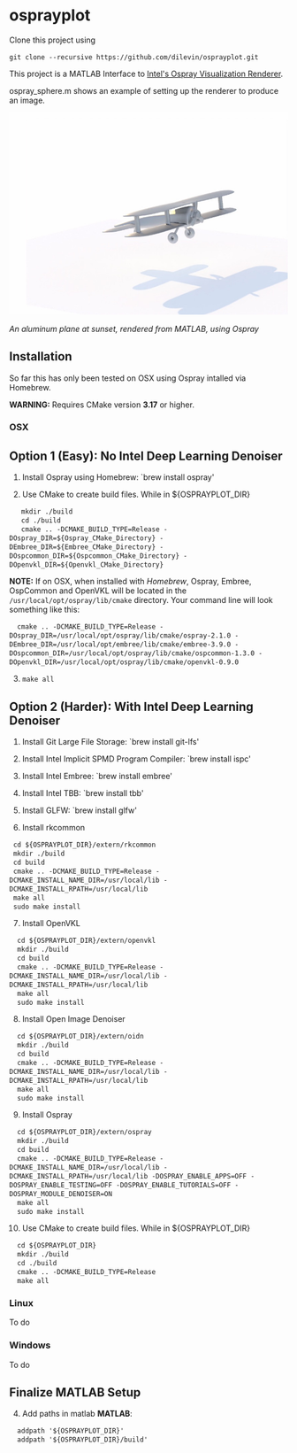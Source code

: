 # osprayplot

Clone this project using

```
git clone --recursive https://github.com/dilevin/osprayplot.git
```

This project is a MATLAB Interface to [Intel's Ospray Visualization Renderer](https://www.ospray.org). 

ospray_sphere.m shows an example of setting up the renderer to produce an image.

![Plane](./images/sunset_plane.jpg)

*An aluminum plane at sunset, rendered from MATLAB, using Ospray*

## Installation
So far this has only been tested on OSX using Ospray intalled via Homebrew.

**WARNING:** Requires CMake version **3.17** or higher.

### OSX

## Option 1 (Easy): No Intel Deep Learning Denoiser

  1. Install Ospray using Homebrew: `brew install ospray'
  
  2. Use CMake to create build files. While in ${OSPRAYPLOT_DIR}

  ```
     mkdir ./build
     cd ./build
     cmake .. -DCMAKE_BUILD_TYPE=Release -DOspray_DIR=${Ospray_CMake_Directory} -DEmbree_DIR=${Embree_CMake_Directory} -DOspcommon_DIR=${Ospcommon_CMake_Directory} -DOpenvkl_DIR=${Openvkl_CMake_Directory}
  ```
  **NOTE:** If on OSX, when installed with *Homebrew*, Ospray, Embree, OspCommon and OpenVKL will be located in the       `/usr/local/opt/ospray/lib/cmake` directory. Your command line will look something like this: 
  ```
    cmake .. -DCMAKE_BUILD_TYPE=Release -DOspray_DIR=/usr/local/opt/ospray/lib/cmake/ospray-2.1.0 -DEmbree_DIR=/usr/local/opt/embree/lib/cmake/embree-3.9.0 -DOspcommon_DIR=/usr/local/opt/ospray/lib/cmake/ospcommon-1.3.0 -DOpenvkl_DIR=/usr/local/opt/ospray/lib/cmake/openvkl-0.9.0
  ```
    
  3. `make all`

## Option 2 (Harder): With Intel Deep Learning Denoiser 

  1. Install Git Large File Storage: `brew install git-lfs'
  
  2. Install Intel Implicit SPMD Program Compiler: `brew install ispc'
  
  3. Install Intel Embree: `brew install embree'
  
  4. Install Intel TBB: `brew install tbb'

  5. Install GLFW: `brew install glfw'
  
  6. Install rkcommon
  
   ```
    cd ${OSPRAYPLOT_DIR}/extern/rkcommon
    mkdir ./build
    cd build
    cmake .. -DCMAKE_BUILD_TYPE=Release -DCMAKE_INSTALL_NAME_DIR=/usr/local/lib -DCMAKE_INSTALL_RPATH=/usr/local/lib
    make all
    sudo make install
   ```
  
  7. Install OpenVKL
  
  ```
    cd ${OSPRAYPLOT_DIR}/extern/openvkl
    mkdir ./build
    cd build
    cmake .. -DCMAKE_BUILD_TYPE=Release -DCMAKE_INSTALL_NAME_DIR=/usr/local/lib -DCMAKE_INSTALL_RPATH=/usr/local/lib
    make all
    sudo make install
  ```
  
  8. Install Open Image Denoiser 
  
  ```
    cd ${OSPRAYPLOT_DIR}/extern/oidn
    mkdir ./build
    cd build
    cmake .. -DCMAKE_BUILD_TYPE=Release -DCMAKE_INSTALL_NAME_DIR=/usr/local/lib -DCMAKE_INSTALL_RPATH=/usr/local/lib
    make all
    sudo make install
  ```
  
  9. Install Ospray
  
  ```
    cd ${OSPRAYPLOT_DIR}/extern/ospray
    mkdir ./build
    cd build
    cmake .. -DCMAKE_BUILD_TYPE=Release -DCMAKE_INSTALL_NAME_DIR=/usr/local/lib -DCMAKE_INSTALL_RPATH=/usr/local/lib -DOSPRAY_ENABLE_APPS=OFF -DOSPRAY_ENABLE_TESTING=OFF -DOSPRAY_ENABLE_TUTORIALS=OFF -DOSPRAY_MODULE_DENOISER=ON
    make all
    sudo make install
  ```

  10. Use CMake to create build files. While in ${OSPRAYPLOT_DIR}

  ```
    cd ${OSPRAYPLOT_DIR}   
    mkdir ./build
    cd ./build
    cmake .. -DCMAKE_BUILD_TYPE=Release
    make all
  ```
  
### Linux
  To do
  
### Windows
  To do
  
## Finalize MATLAB Setup

  4. Add paths in matlab **MATLAB**:
  ```
    addpath '${OSPRAYPLOT_DIR}'
    addpath '${OSPRAYPLOT_DIR}/build'
  ```
